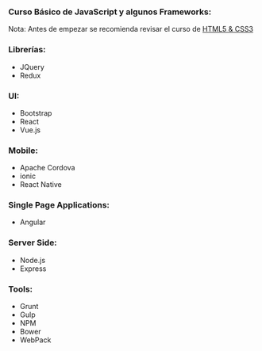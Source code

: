 ### Curso Básico de JavaScript y algunos Frameworks:

Nota: Antes de empezar se recomienda revisar el curso de [HTML5 & CSS3](https://github.com/ProfeSantiago/HTML5-CSS3)

### Librerías:
* JQuery
* Redux

### UI:
* Bootstrap
* React
* Vue.js

### Mobile:
* Apache Cordova
* ionic
* React Native

### Single Page Applications:
* Angular

### Server Side:
* Node.js
* Express

### Tools:
* Grunt
* Gulp
* NPM
* Bower
* WebPack
